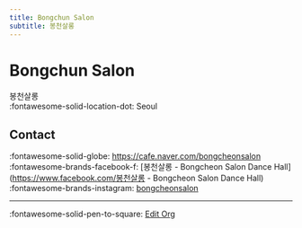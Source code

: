 ```yaml
---
title: Bongchun Salon
subtitle: 봉천살롱
---
```


# Bongchun Salon

봉천살롱  
:fontawesome-solid-location-dot: Seoul  


## Contact

:fontawesome-solid-globe: <https://cafe.naver.com/bongcheonsalon>  
:fontawesome-brands-facebook-f: [봉천살롱 - Bongcheon Salon Dance Hall](https://www.facebook.com/봉천살롱 - Bongcheon Salon Dance Hall)  
:fontawesome-brands-instagram: [bongcheonsalon](http://instagram.com/bongcheonsalon)  

---

:fontawesome-solid-pen-to-square: [Edit Org](https://github.com/swingdance/orgs/issues/new?assignees=&labels=update+org&projects=&template=03-update_entity.yml&title=Update%20Org%3A%20ko_KR%20%E2%80%A2%20Bongchun%20Salon&region=ko_KR&id=bongchun-salon&name=Bongchun%20Salon)
